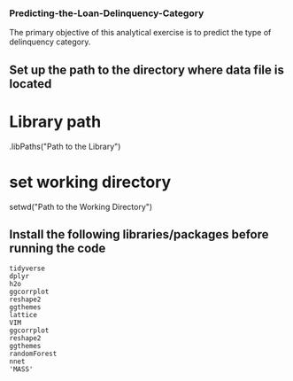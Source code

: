 ### Predicting-the-Loan-Delinquency-Category
The primary objective of this analytical exercise is to predict the type of delinquency category.

## Set up the path to the directory where data file is located

# Library path
.libPaths("Path to the Library")

# set working directory
setwd("Path to the Working Directory")

## Install the following libraries/packages before running the code

	tidyverse
	dplyr
	h2o
	ggcorrplot
	reshape2
	ggthemes
	lattice
	VIM
	ggcorrplot
	reshape2
	ggthemes
	randomForest
	nnet
	'MASS'
